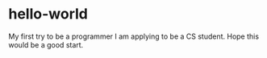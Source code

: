 # hello-world
My first try to be a programmer
I am applying to be a CS student. Hope this would be a good start.
